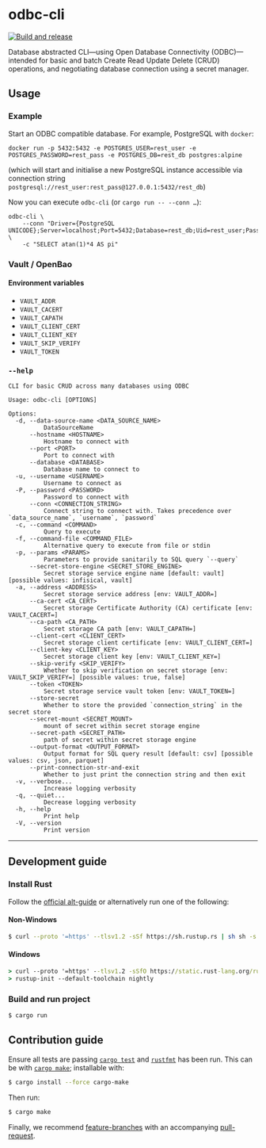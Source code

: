 odbc-cli
========
[![Build and release](https://github.com/SamuelMarks/odbc-cli/actions/workflows/build-and-release.yml/badge.svg)](https://github.com/SamuelMarks/odbc-cli/actions/workflows/build-and-release.yml)

Database abstracted CLI—using Open Database Connectivity (ODBC)—intended for basic and batch Create Read Update Delete (CRUD) operations, and negotiating database connection using a secret manager.

## Usage

### Example

Start an ODBC compatible database. For example, PostgreSQL with `docker`:

    docker run -p 5432:5432 -e POSTGRES_USER=rest_user -e POSTGRES_PASSWORD=rest_pass -e POSTGRES_DB=rest_db postgres:alpine

(which will start and initialise a new PostgreSQL instance accessible via connection string `postgresql://rest_user:rest_pass@127.0.0.1:5432/rest_db`)

Now you can execute `odbc-cli` (or `cargo run -- --conn …`):

    odbc-cli \
        --conn "Driver={PostgreSQL UNICODE};Server=localhost;Port=5432;Database=rest_db;Uid=rest_user;Password=rest_pass;" \
        -c "SELECT atan(1)*4 AS pi"

### Vault / OpenBao

#### Environment variables

  - `VAULT_ADDR`
  - `VAULT_CACERT`
  - `VAULT_CAPATH`
  - `VAULT_CLIENT_CERT`
  - `VAULT_CLIENT_KEY`
  - `VAULT_SKIP_VERIFY`
  - `VAULT_TOKEN`

### `--help`

    CLI for basic CRUD across many databases using ODBC
    
    Usage: odbc-cli [OPTIONS]
    
    Options:
      -d, --data-source-name <DATA_SOURCE_NAME>
              DataSourceName
          --hostname <HOSTNAME>
              Hostname to connect with
          --port <PORT>
              Port to connect with
          --database <DATABASE>
              Database name to connect to
      -u, --username <USERNAME>
              Username to connect as
      -P, --password <PASSWORD>
              Password to connect with
          --conn <CONNECTION_STRING>
              Connect string to connect with. Takes precedence over `data_source_name`, `username`, `password`
      -c, --command <COMMAND>
              Query to execute
      -f, --command-file <COMMAND_FILE>
              Alternative query to execute from file or stdin
      -p, --params <PARAMS>
              Parameters to provide sanitarily to SQL query `--query`
          --secret-store-engine <SECRET_STORE_ENGINE>
              Secret storage service engine name [default: vault] [possible values: infisical, vault]
      -a, --address <ADDRESS>
              Secret storage service address [env: VAULT_ADDR=]
          --ca-cert <CA_CERT>
              Secret storage Certificate Authority (CA) certificate [env: VAULT_CACERT=]
          --ca-path <CA_PATH>
              Secret storage CA path [env: VAULT_CAPATH=]
          --client-cert <CLIENT_CERT>
              Secret storage client certificate [env: VAULT_CLIENT_CERT=]
          --client-key <CLIENT_KEY>
              Secret storage client key [env: VAULT_CLIENT_KEY=]
          --skip-verify <SKIP_VERIFY>
              Whether to skip verification on secret storage [env: VAULT_SKIP_VERIFY=] [possible values: true, false]
          --token <TOKEN>
              Secret storage service vault token [env: VAULT_TOKEN=]
          --store-secret
              Whether to store the provided `connection_string` in the secret store
          --secret-mount <SECRET_MOUNT>
              mount of secret within secret storage engine
          --secret-path <SECRET_PATH>
              path of secret within secret storage engine
          --output-format <OUTPUT_FORMAT>
              Output format for SQL query result [default: csv] [possible values: csv, json, parquet]
          --print-connection-str-and-exit
              Whether to just print the connection string and then exit
      -v, --verbose...
              Increase logging verbosity
      -q, --quiet...
              Decrease logging verbosity
      -h, --help
              Print help
      -V, --version
              Print version

---

## Development guide

### Install Rust

Follow the [official alt-guide](https://forge.rust-lang.org/infra/other-installation-methods.html#other-ways-to-install-rustup) or alternatively run one of the following:

#### Non-Windows
```sh
$ curl --proto '=https' --tlsv1.2 -sSf https://sh.rustup.rs | sh sh -s -- --default-toolchain nightly
```

#### Windows
```cmd
> curl --proto '=https' --tlsv1.2 -sSfO https://static.rust-lang.org/rustup/dist/i686-pc-windows-gnu/rustup-init.exe
> rustup-init --default-toolchain nightly
```

### Build and run project
```sh
$ cargo run
```

## Contribution guide
Ensure all tests are passing [`cargo test`](https://doc.rust-lang.org/cargo/commands/cargo-test.html) and [`rustfmt`](https://github.com/rust-lang/rustfmt) has been run. This can be with [`cargo make`](https://github.com/sagiegurari/cargo-make); installable with:

```sh
$ cargo install --force cargo-make
```

Then run:
```sh
$ cargo make
```

Finally, we recommend [feature-branches](https://martinfowler.com/bliki/FeatureBranch.html) with an accompanying [pull-request](https://docs.github.com/en/pull-requests/collaborating-with-pull-requests/proposing-changes-to-your-work-with-pull-requests/about-pull-requests).
